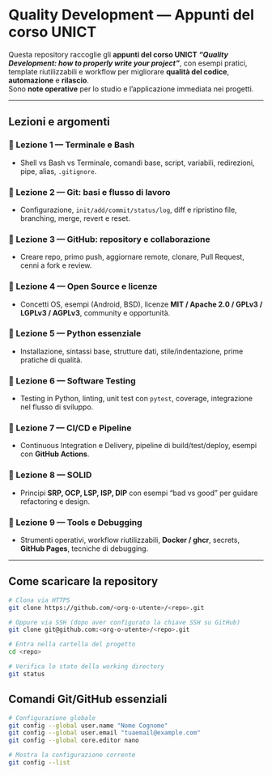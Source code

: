 # Quality Development — Appunti del corso UNICT

Questa repository raccoglie gli **appunti del corso UNICT _“Quality Development: how to properly write your project”_**, con esempi pratici, template riutilizzabili e workflow per migliorare **qualità del codice**, **automazione** e **rilascio**.  
Sono **note operative** per lo studio e l’applicazione immediata nei progetti.

---

## Lezioni e argomenti

### 🔹 Lezione 1 — Terminale e Bash
- Shell vs Bash vs Terminale, comandi base, script, variabili, redirezioni, pipe, alias, `.gitignore`.

### 🔹 Lezione 2 — Git: basi e flusso di lavoro
- Configurazione, `init/add/commit/status/log`, diff e ripristino file, branching, merge, revert e reset.

### 🔹 Lezione 3 — GitHub: repository e collaborazione
- Creare repo, primo push, aggiornare remote, clonare, Pull Request, cenni a fork e review.

### 🔹 Lezione 4 — Open Source e licenze
- Concetti OS, esempi (Android, BSD), licenze **MIT / Apache 2.0 / GPLv3 / LGPLv3 / AGPLv3**, community e opportunità.

### 🔹 Lezione 5 — Python essenziale
- Installazione, sintassi base, strutture dati, stile/indentazione, prime pratiche di qualità.

### 🔹 Lezione 6 — Software Testing
- Testing in Python, linting, unit test con `pytest`, coverage, integrazione nel flusso di sviluppo.

### 🔹 Lezione 7 — CI/CD e Pipeline
- Continuous Integration e Delivery, pipeline di build/test/deploy, esempi con **GitHub Actions**.

### 🔹 Lezione 8 — SOLID
- Principi **SRP, OCP, LSP, ISP, DIP** con esempi “bad vs good” per guidare refactoring e design.

### 🔹 Lezione 9 — Tools e Debugging
- Strumenti operativi, workflow riutilizzabili, **Docker / ghcr**, secrets, **GitHub Pages**, tecniche di debugging.

---

## Come scaricare la repository

```bash
# Clona via HTTPS
git clone https://github.com/<org-o-utente>/<repo>.git

# Oppure via SSH (dopo aver configurato la chiave SSH su GitHub)
git clone git@github.com:<org-o-utente>/<repo>.git

# Entra nella cartella del progetto
cd <repo>

# Verifica lo stato della working directory
git status
```

## Comandi Git/GitHub essenziali

```bash
# Configurazione globale
git config --global user.name "Nome Cognome"
git config --global user.email "tuaemail@example.com"
git config --global core.editor nano

# Mostra la configurazione corrente
git config --list

